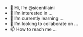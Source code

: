 - 👋 Hi, I’m @sicentilaini
- 👀 I’m interested in ...
- 🌱 I’m currently learning ...
- 💞️ I’m looking to collaborate on ...
- 📫 How to reach me ...

<!---
sicentilaini/sicentilaini is a ✨ special ✨ repository because its `README.md` (this file) appears on your GitHub profile.
You can click the Preview link to take a look at your changes.
--->
